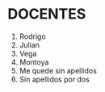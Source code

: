 # DOCENTES

1. Rodrigo
2. Julian
3. Vega
4. Montoya
5. Me quede sin apellidos
6. Sin apellidos por dos
